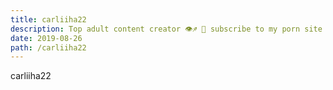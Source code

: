 ```yaml
---
title: carliiha22
description: Top adult content creator 👁♐️ 👑 subscribe to my porn site below IG Missskaylax
date: 2019-08-26
path: /carliiha22
---
```


carliiha22